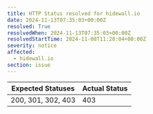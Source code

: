 ```yaml
---
title: HTTP Status resolved for hidewall.io
date: 2024-11-13T07:35:03+00:00Z
resolved: True
resolvedWhen: 2024-11-13T07:35:03+00:00Z
resolvedStartTime: 2024-11-08T11:28:04+00:00Z
severity: notice
affected:
  - hidewall.io
section: issue
---
```


| Expected Statuses | Actual Status  |
|-------------------|----------------|
| 200, 301, 302, 403 | 403 |
